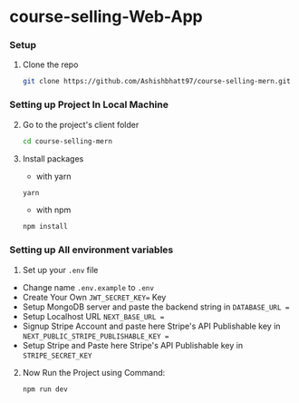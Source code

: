 # course-selling-Web-App

### Setup

1. Clone the repo
   
   ```sh
   git clone https://github.com/Ashishbhatt97/course-selling-mern.git
   ```

### Setting up Project In Local Machine

2. Go to the project's client folder

   ```sh
   cd course-selling-mern
   ```
3. Install packages
   
    -  with yarn

   ```sh
   yarn
   ```
   -  with npm
   
   ```sh
   npm install
   ```

### Setting up All environment variables

1. Set up your `.env` file
  -  Change name `.env.example` to `.env`
  -  Create Your Own `JWT_SECRET_KEY=` Key
  -  Setup MongoDB server and paste the backend string in `DATABASE_URL =`
  -  Setup Localhost URL `NEXT_BASE_URL =`
  -  Signup Stripe Account and paste here Stripe's API Publishable key in `NEXT_PUBLIC_STRIPE_PUBLISHABLE_KEY =`
  -  Setup Stripe and Paste here Stripe's API Publishable key in `STRIPE_SECRET_KEY`

2. Now Run the Project using Command:
   
     ```sh
   npm run dev
   ```